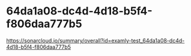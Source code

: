 # 64da1a08-dc4d-4d18-b5f4-f806daa777b5
https://sonarcloud.io/summary/overall?id=examly-test_64da1a08-dc4d-4d18-b5f4-f806daa777b5
